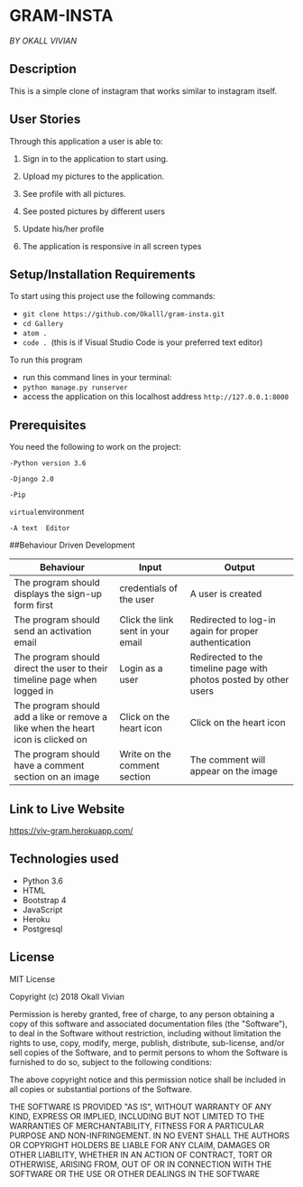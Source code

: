 # GRAM-INSTA
*BY OKALL VIVIAN*

## Description

This is a simple clone of instagram that works similar to instagram itself.


## User Stories
Through this application a user is able to:

1. Sign in to the application to start using.


2. Upload my pictures to the application.


3. See profile with all pictures.


4. See posted pictures by different users


5. Update his/her profile


6. The application is responsive in all screen types


## Setup/Installation Requirements
To start using this project use the following commands:

* `git clone https://github.com/Okalll/gram-insta.git`
* `cd Gallery`
* `atom .`
* `code . `(this is if Visual Studio Code is your preferred text editor)

To run this program
* run this command lines in your terminal:
* `python manage.py runserver`
* access the application on this localhost address `http://127.0.0.1:8000`

## Prerequisites
You need the following to work on the project:

`-Python version 3.6`

`-Django 2.0`

`-Pip`

`virtual`environment

`-A text  Editor`


##Behaviour Driven Development

|  Behaviour |  Input  |  Output |
|------------|---------|---------|
| The program should displays the sign-up form first | credentials of the user | A user is created |
| The program should send an activation email  | Click the link sent in your email | Redirected to log-in again for proper authentication |
|The program should direct the user to their timeline page when logged in | Login as a user | Redirected to the timeline page with photos posted by other users |
|The program should add a like or remove a like when the heart icon is clicked on | Click on the heart icon | Click on the heart icon | A like is added if it wasn't added before else it is removed |
|The program should have a comment section on an image | Write on the comment section | The comment will appear on the image| 

## Link to Live Website
https://viv-gram.herokuapp.com/

## Technologies used
- Python 3.6
- HTML
- Bootstrap 4
- JavaScript
- Heroku
- Postgresql

## License
MIT License

Copyright (c) 2018 Okall Vivian

Permission is hereby granted, free of charge, to any person obtaining a copy of this software and associated documentation files (the "Software"), to deal in the Software without restriction, including without limitation the rights to use, copy, modify, merge, publish, distribute, sub-license, and/or sell copies of the Software, and to permit persons to whom the Software is furnished to do so, subject to the following conditions:

The above copyright notice and this permission notice shall be included in all copies or substantial portions of the Software.

THE SOFTWARE IS PROVIDED "AS IS", WITHOUT WARRANTY OF ANY KIND, EXPRESS OR IMPLIED, INCLUDING BUT NOT LIMITED TO THE WARRANTIES OF MERCHANTABILITY, FITNESS FOR A PARTICULAR PURPOSE AND NON-INFRINGEMENT. IN NO EVENT SHALL THE AUTHORS OR COPYRIGHT HOLDERS BE LIABLE FOR ANY CLAIM, DAMAGES OR OTHER LIABILITY, WHETHER IN AN ACTION OF CONTRACT, TORT OR OTHERWISE, ARISING FROM, OUT OF OR IN CONNECTION WITH THE SOFTWARE OR THE USE OR OTHER DEALINGS IN THE SOFTWARE
